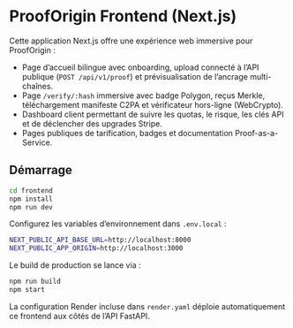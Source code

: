 # ProofOrigin Frontend (Next.js)

Cette application Next.js offre une expérience web immersive pour ProofOrigin :

- Page d’accueil bilingue avec onboarding, upload connecté à l’API publique (`POST /api/v1/proof`) et prévisualisation de l’ancrage multi-chaînes.
- Page `/verify/:hash` immersive avec badge Polygon, reçus Merkle, téléchargement manifeste C2PA et vérificateur hors-ligne (WebCrypto).
- Dashboard client permettant de suivre les quotas, le risque, les clés API et de déclencher des upgrades Stripe.
- Pages publiques de tarification, badges et documentation Proof-as-a-Service.

## Démarrage

```bash
cd frontend
npm install
npm run dev
```

Configurez les variables d’environnement dans `.env.local` :

```bash
NEXT_PUBLIC_API_BASE_URL=http://localhost:8000
NEXT_PUBLIC_APP_ORIGIN=http://localhost:3000
```

Le build de production se lance via :

```bash
npm run build
npm start
```

La configuration Render incluse dans `render.yaml` déploie automatiquement ce frontend aux côtés de l’API FastAPI.
